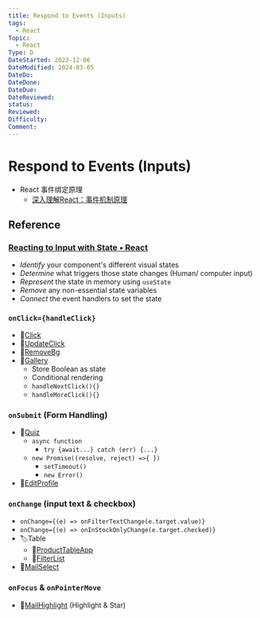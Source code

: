 ```yaml
---
title: Respond to Events (Inputs)
tags:
  - React
Topic:
  - React
Type: D
DateStarted: 2023-12-06
DateModified: 2024-03-05
DateDo:
DateDone:
DateDue:
DateReviewed:
status:
Reviewed:
Difficulty:
Comment:
---
```


# Respond to Events (Inputs)
- React 事件绑定原理
    - [深入理解React：事件机制原理](https://link.segmentfault.com/?enc=YWEtw47CvOdPRPRJCJ0lxA%3D%3D.CuQXmGFuL7V69GLgnC6fFFMLm%2Fcpx6Mo5oQ0kdkOWgh4Za%2BUqvZdkoW7IoaLDTqaJtyqsYD9QGfnqxGRrf0qQA%3D%3D)

## Reference

### [Reacting to Input with State • React](https://beta.reactjs.org/learn/reacting-to-input-with-state)

- _Identify_ your component's different visual states
- _Determine_ what triggers those state changes (Human/ computer input)
- _Represent_ the state in memory using `useState`
- _Remove_ any non-essential state variables
- _Connect_ the event handlers to set the state

### `onClick={handleClick}`

- 📌[Click](../../DB-React-Components/Click.md)
- 📌[UpdateClick](../../DB-React-Components/UpdateClick.md)
- 📌[RemoveBg](../../DB-React-Components/RemoveBg.md)
- 📌[Gallery](../../DB-React-Components/Gallery.md)
  - Store Boolean as state
  - Conditional rendering
  - `handleNextClick(){}`
  - `handleMoreClick(){}`

### `onSubmit` (Form Handling)

- 📌[Quiz](../../DB-React-Components/Quiz.md)
  - `async function`
    - `try {await...} catch (err) {...}`
  - `new Promise((resolve, reject) =>{ })`
    - `setTimeout()`
    - `new Error()`
- 📌[EditProfile](../../DB-React-Components/EditProfile.md)

### `onChange` (input text & checkbox)

- `onChange={(e) => onFilterTextChange(e.target.value)}`
- `onChange={(e) => onInStockOnlyChange(e.target.checked)}`
- 🏷️Table
  - 📌[ProductTableApp](../../DB-React-Components/ProductTableApp.md)
  - 📌[FilterList](../../DB-React-Components/FilterList.md)
- 📌[MailSelect](../../DB-React-Components/MailSelect.md)

### `onFocus` & `onPointerMove`

- 📌[MailHighlight](../../DB-React-Components/MailHighlight.md) (Highlight & Star)
